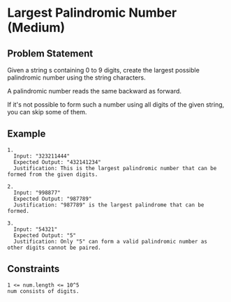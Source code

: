 # Largest Palindromic Number (Medium)

## Problem Statement

Given a string s containing 0 to 9 digits, create the largest possible
palindromic number using the string characters.

A palindromic number reads the same backward as forward.

If it's not possible to form such a number using all digits of the given string,
you can skip some of them.

## Example

```text
1.
  Input: "323211444"
  Expected Output: "432141234"
  Justification: This is the largest palindromic number that can be
formed from the given digits.

2.
  Input: "998877"
  Expected Output: "987789"
  Justification: "987789" is the largest palindrome that can be formed.

3.
  Input: "54321"
  Expected Output: "5"
  Justification: Only "5" can form a valid palindromic number as
other digits cannot be paired.
```

## Constraints

```text
1 <= num.length <= 10^5
num consists of digits.
```
